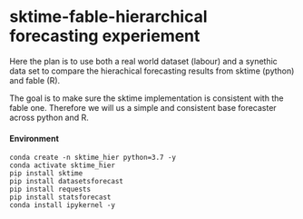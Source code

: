 # sktime-fable-hierarchical forecasting experiement

Here the plan is to use both a real world dataset (labour) and a synethic data set to compare the hierachical forecasting results from sktime (python) and fable (R).

The goal is to make sure the sktime implementation is consistent with the fable one. Therefore we will us a simple and consistent base forecaster across python and R.


#### Environment
```
conda create -n sktime_hier python=3.7 -y
conda activate sktime_hier
pip install sktime
pip install datasetsforecast
pip install requests
pip install statsforecast
conda install ipykernel -y
```
